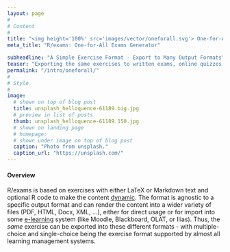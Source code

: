 ```yaml
---
layout: page
#
# Content
#
title: "<img height='100%' src='images/vector/oneforall.svg'> One-for-All Exams Generator"
meta_title: "R/exams: One-for-All Exams Generator"

subheadline: "A Simple Exercise Format - Export to Many Output Formats"
teaser: "Exporting the same exercises to written exams, online quizzes, self tests, and live voting software."
permalink: "/intro/oneforall/"
#
# Style
#
image:
  # shown on top of blog post
  title: unsplash_helloquence-61189.big.jpg
  # preview in list of posts
  thumb: unsplash_helloquence-61189.150.jpg
  # shown on landing page
  # homepage:
  # shown under image on top of blog post
  caption: "Photo from unsplash."
  caption_url: "https://unsplash.com/"
---
```


#### Overview

R/exams is based on exercises with either LaTeX or Markdown text and optional
R code to make the content [dynamic](/dynamic/). The format is agnostic to a
specific output format and can render the content into a wider variety of
files (PDF, HTML, Docx, XML, ...), either for direct usage or for import
into some [e-learning](/elearning/) system (like Moodle, Blackboard, OLAT,
or Ilias). Thus, the _same_ exercise can be exported into these different
formats - with multiple-choice and single-choice being the exercise format
supported by almost all learning management systems.
